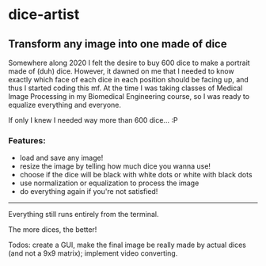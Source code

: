 # dice-artist
Transform any image into one made of dice
----------

Somewhere along 2020 I felt the desire to buy 600 dice to make a portrait made of (duh) dice. However, it dawned on me that I needed to know exactly which face of each dice in each position should be facing up, and thus I started coding this mf. At the time I was taking classes of Medical Image Processing in my Biomedical Engineering course, so I was ready to equalize everything and everyone.

If only I knew I needed way more than 600 dice... :P

### Features:
- load and save any image!
- resize the image by telling how much dice you wanna use!
- choose if the dice will be black with white dots or white with black dots
- use normalization or equalization to process the image
- do everything again if you're not satisfied!

----------
Everything still runs entirely from the terminal.

The more dices, the better!

Todos: create a GUI, make the final image be really made by actual dices (and not a 9x9 matrix); implement video converting.
